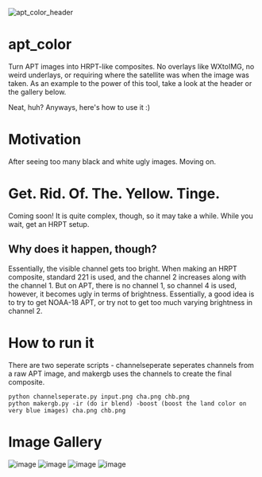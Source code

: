 ![apt_color_header](https://user-images.githubusercontent.com/82127189/180015172-bf8c05be-162d-44b2-a38c-67b5dfaab296.png)
# apt_color
Turn APT images into HRPT-like composites. No overlays like WXtoIMG, no weird underlays, or requiring where the satellite was when the image was taken. As an example to the power of this tool, take a look at the header or the gallery below. 



Neat, huh? Anyways, here's how to use it :)

# Motivation

After seeing too many black and white ugly images. Moving on.

# Get. Rid. Of. The. Yellow. Tinge.

Coming soon! It is quite complex, though, so it may take a while. While you wait, get an HRPT setup.

## Why does it happen, though?

Essentially, the visible channel gets too bright. When making an HRPT composite, standard 221 is used, and the channel 2 increases along with the channel 1. But on APT, there is no channel 1, so channel 4 is used, however, it becomes ugly in terms of brightness. Essentially, a good idea is to try to get NOAA-18 APT, or try not to get too much varying brightness in channel 2. 


# How to run it
There are two seperate scripts - channelseperate seperates channels from a raw APT image, and makergb uses the channels to create the final composite.
```
python channelseperate.py input.png cha.png chb.png
python makergb.py -ir (do ir blend) -boost (boost the land color on very blue images) cha.png chb.png
```

# Image Gallery
![image](https://user-images.githubusercontent.com/82127189/179874305-f79dab5b-1c4c-4227-b4fd-fd2273783c05.png)
![image](https://user-images.githubusercontent.com/82127189/179874347-7ae5fa79-27be-4935-b0d9-2ff2352627f0.png)
![image](https://user-images.githubusercontent.com/82127189/179874370-1a154e36-0a6a-4f34-9ae1-92bbd588d747.png)
![image](https://user-images.githubusercontent.com/82127189/179874382-27db0415-18b0-437b-847d-633d82fd50d4.png)



